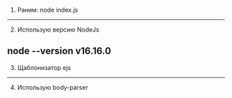 1. Раним:
node index.js
----------------------------------
2. Использую версию NodeJs

node --version
v16.16.0
----------------------------------
3. Щаблонизатор ejs
----------------------------------
4. Использую body-parser
